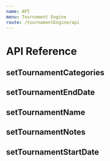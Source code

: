 ```yaml
---
name: API
menu: Tournament Engine
route: /tournamentEngine/api
---
```


# API Reference

## setTournamentCategories

## setTournamentEndDate

## setTournamentName

## setTournamentNotes

## setTournamentStartDate
